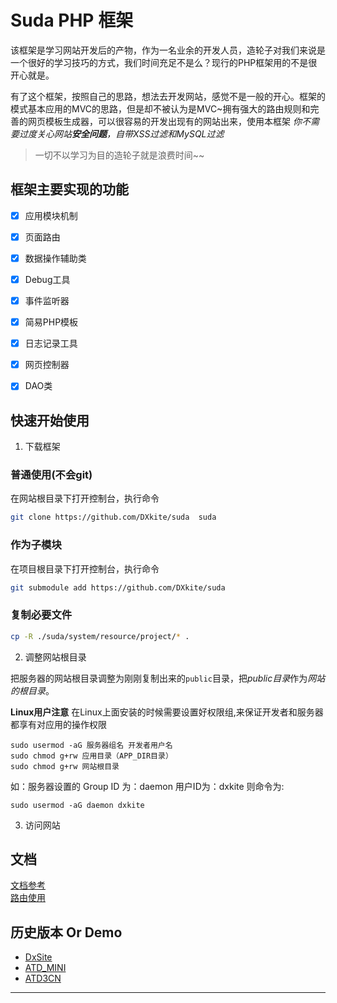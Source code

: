 #  Suda PHP 框架

该框架是学习网站开发后的产物，作为一名业余的开发人员，造轮子对我们来说是一个很好的学习技巧的方式，我们时间充足不是么？现行的PHP框架用的不是很开心就是。

有了这个框架，按照自己的思路，想法去开发网站，感觉不是一般的开心。框架的模式基本应用的MVC的思路，但是却不被认为是MVC~拥有强大的路由规则和完善的网页模板生成器，可以很容易的开发出现有的网站出来，使用本框架 *你不需要过度关心网站**安全问题**，自带XSS过滤和MySQL过滤*

> 一切不以学习为目的造轮子就是浪费时间~~

## 框架主要实现的功能

- [x] 应用模块机制
- [x] 页面路由
- [x] 数据操作辅助类
- [x] Debug工具
- [x] 事件监听器
- [x] 简易PHP模板
- [x] 日志记录工具
- [x] 网页控制器
- [x] DAO类




## 快速开始使用
1. 下载框架
### 普通使用(不会git)
在网站根目录下打开控制台，执行命令
```bash
git clone https://github.com/DXkite/suda  suda
```
### 作为子模块
在项目根目录下打开控制台，执行命令
```bash
git submodule add https://github.com/DXkite/suda
```
### 复制必要文件
```bash
cp -R ./suda/system/resource/project/* .
```

2. 调整网站根目录     

把服务器的网站根目录调整为刚刚复制出来的`public`目录，把*public目录*作为*网站的根目录*。

**Linux用户注意** 在Linux上面安装的时候需要设置好权限组,来保证开发者和服务器都享有对应用的操作权限
```
sudo usermod -aG 服务器组名 开发者用户名
sudo chmod g+rw 应用目录（APP_DIR目录）
sudo chmod g+rw 网站根目录
```
如：服务器设置的 Group ID 为：daemon 用户ID为：dxkite
则命令为:
```
sudo usermod -aG daemon dxkite
```
3. 访问网站

## 文档
[文档参考](docs/readme.md)    
[路由使用](docs/tools/router.md)


## 历史版本 Or Demo

- [DxSite](https://github.com/DXkite/DxSite)   
- [ATD_MINI](https://github.com/DXkite/atd_mini)   
- [ATD3CN](https://github.com/DXkite/atd3.cn)   

----------------

